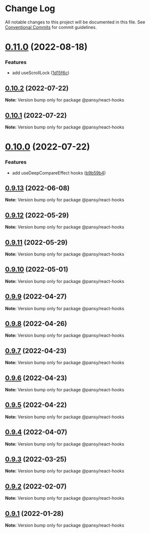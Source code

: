 # Change Log

All notable changes to this project will be documented in this file.
See [Conventional Commits](https://conventionalcommits.org) for commit guidelines.

# [0.11.0](https://github.com/pansyjs/react-hooks/compare/@pansy/react-hooks@0.10.2...@pansy/react-hooks@0.11.0) (2022-08-18)


### Features

* add useScrollLock ([1d15f6c](https://github.com/pansyjs/react-hooks/commit/1d15f6cbdd5477b80f7b97bfe834299d6b649cef))





## [0.10.2](https://github.com/pansyjs/react-hooks/compare/@pansy/react-hooks@0.10.1...@pansy/react-hooks@0.10.2) (2022-07-22)

**Note:** Version bump only for package @pansy/react-hooks





## [0.10.1](https://github.com/pansyjs/react-hooks/compare/@pansy/react-hooks@0.10.0...@pansy/react-hooks@0.10.1) (2022-07-22)

**Note:** Version bump only for package @pansy/react-hooks





# [0.10.0](https://github.com/pansyjs/react-hooks/compare/@pansy/react-hooks@0.9.13...@pansy/react-hooks@0.10.0) (2022-07-22)


### Features

* add useDeepCompareEffect hooks ([b9b59b4](https://github.com/pansyjs/react-hooks/commit/b9b59b4387fce4407bebc692b565f6184dac59fe))





## [0.9.13](https://github.com/pansyjs/react-hooks/compare/@pansy/react-hooks@0.9.12...@pansy/react-hooks@0.9.13) (2022-06-08)

**Note:** Version bump only for package @pansy/react-hooks





## [0.9.12](https://github.com/pansyjs/react-hooks/compare/@pansy/react-hooks@0.9.11...@pansy/react-hooks@0.9.12) (2022-05-29)

**Note:** Version bump only for package @pansy/react-hooks





## [0.9.11](https://github.com/pansyjs/react-hooks/compare/@pansy/react-hooks@0.9.10...@pansy/react-hooks@0.9.11) (2022-05-29)

**Note:** Version bump only for package @pansy/react-hooks





## [0.9.10](https://github.com/pansyjs/react-hooks/compare/@pansy/react-hooks@0.9.9...@pansy/react-hooks@0.9.10) (2022-05-01)

**Note:** Version bump only for package @pansy/react-hooks





## [0.9.9](https://github.com/pansyjs/react-hooks/compare/@pansy/react-hooks@0.9.8...@pansy/react-hooks@0.9.9) (2022-04-27)

**Note:** Version bump only for package @pansy/react-hooks





## [0.9.8](https://github.com/pansyjs/react-hooks/compare/@pansy/react-hooks@0.9.7...@pansy/react-hooks@0.9.8) (2022-04-26)

**Note:** Version bump only for package @pansy/react-hooks





## [0.9.7](https://github.com/pansyjs/react-hooks/compare/@pansy/react-hooks@0.9.6...@pansy/react-hooks@0.9.7) (2022-04-23)

**Note:** Version bump only for package @pansy/react-hooks





## [0.9.6](https://github.com/pansyjs/react-hooks/compare/@pansy/react-hooks@0.9.5...@pansy/react-hooks@0.9.6) (2022-04-23)

**Note:** Version bump only for package @pansy/react-hooks





## [0.9.5](https://github.com/pansyjs/react-hooks/compare/@pansy/react-hooks@0.9.4...@pansy/react-hooks@0.9.5) (2022-04-22)

**Note:** Version bump only for package @pansy/react-hooks





## [0.9.4](https://github.com/pansyjs/react-hooks/compare/@pansy/react-hooks@0.9.3...@pansy/react-hooks@0.9.4) (2022-04-07)

**Note:** Version bump only for package @pansy/react-hooks





## [0.9.3](https://github.com/pansyjs/react-hooks/compare/@pansy/react-hooks@0.9.2...@pansy/react-hooks@0.9.3) (2022-03-25)

**Note:** Version bump only for package @pansy/react-hooks





## [0.9.2](https://github.com/pansyjs/react-hooks/compare/@pansy/react-hooks@0.9.1...@pansy/react-hooks@0.9.2) (2022-02-07)

**Note:** Version bump only for package @pansy/react-hooks





## [0.9.1](https://github.com/pansyjs/react-hooks/compare/@pansy/react-hooks@0.9.0...@pansy/react-hooks@0.9.1) (2022-01-28)

**Note:** Version bump only for package @pansy/react-hooks

